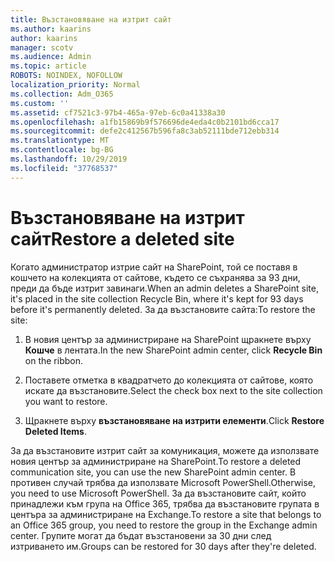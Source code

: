 ```yaml
---
title: Възстановяване на изтрит сайт
ms.author: kaarins
author: kaarins
manager: scotv
ms.audience: Admin
ms.topic: article
ROBOTS: NOINDEX, NOFOLLOW
localization_priority: Normal
ms.collection: Adm_O365
ms.custom: ''
ms.assetid: cf7521c3-97b4-465a-97eb-6c0a41338a30
ms.openlocfilehash: a1fb15869b9f576696de4eda4c0b2101bd6cca17
ms.sourcegitcommit: defe2c412567b596fa8c3ab52111bde712ebb314
ms.translationtype: MT
ms.contentlocale: bg-BG
ms.lasthandoff: 10/29/2019
ms.locfileid: "37768537"
---
```

# <a name="restore-a-deleted-site"></a><span data-ttu-id="6045a-102">Възстановяване на изтрит сайт</span><span class="sxs-lookup"><span data-stu-id="6045a-102">Restore a deleted site</span></span>

<span data-ttu-id="6045a-103">Когато администратор изтрие сайт на SharePoint, той се поставя в кошчето на колекцията от сайтове, където се съхранява за 93 дни, преди да бъде изтрит завинаги.</span><span class="sxs-lookup"><span data-stu-id="6045a-103">When an admin deletes a SharePoint site, it's placed in the site collection Recycle Bin, where it's kept for 93 days before it's permanently deleted.</span></span> <span data-ttu-id="6045a-104">За да възстановите сайта:</span><span class="sxs-lookup"><span data-stu-id="6045a-104">To restore the site:</span></span>
  
1. <span data-ttu-id="6045a-105">В новия център за администриране на SharePoint щракнете върху **Кошче** в лентата.</span><span class="sxs-lookup"><span data-stu-id="6045a-105">In the new SharePoint admin center, click **Recycle Bin** on the ribbon.</span></span> 
    
2. <span data-ttu-id="6045a-106">Поставете отметка в квадратчето до колекцията от сайтове, която искате да възстановите.</span><span class="sxs-lookup"><span data-stu-id="6045a-106">Select the check box next to the site collection you want to restore.</span></span>
    
3. <span data-ttu-id="6045a-107">Щракнете върху **възстановяване на изтрити елементи**.</span><span class="sxs-lookup"><span data-stu-id="6045a-107">Click **Restore Deleted Items**.</span></span>
    
<span data-ttu-id="6045a-108">За да възстановите изтрит сайт за комуникация, можете да използвате новия център за администриране на SharePoint.</span><span class="sxs-lookup"><span data-stu-id="6045a-108">To restore a deleted communication site, you can use the new SharePoint admin center.</span></span> <span data-ttu-id="6045a-109">В противен случай трябва да използвате Microsoft PowerShell.</span><span class="sxs-lookup"><span data-stu-id="6045a-109">Otherwise, you need to use Microsoft PowerShell.</span></span> <span data-ttu-id="6045a-110">За да възстановите сайт, който принадлежи към група на Office 365, трябва да възстановите групата в центъра за администриране на Exchange.</span><span class="sxs-lookup"><span data-stu-id="6045a-110">To restore a site that belongs to an Office 365 group, you need to restore the group in the Exchange admin center.</span></span> <span data-ttu-id="6045a-111">Групите могат да бъдат възстановени за 30 дни след изтриването им.</span><span class="sxs-lookup"><span data-stu-id="6045a-111">Groups can be restored for 30 days after they're deleted.</span></span>
  

